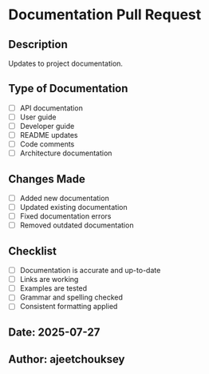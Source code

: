 # Documentation Pull Request

## Description
Updates to project documentation.

## Type of Documentation
- [ ] API documentation
- [ ] User guide
- [ ] Developer guide
- [ ] README updates
- [ ] Code comments
- [ ] Architecture documentation

## Changes Made
- [ ] Added new documentation
- [ ] Updated existing documentation
- [ ] Fixed documentation errors
- [ ] Removed outdated documentation

## Checklist
- [ ] Documentation is accurate and up-to-date
- [ ] Links are working
- [ ] Examples are tested
- [ ] Grammar and spelling checked
- [ ] Consistent formatting applied

## Date: 2025-07-27
## Author: ajeetchouksey

